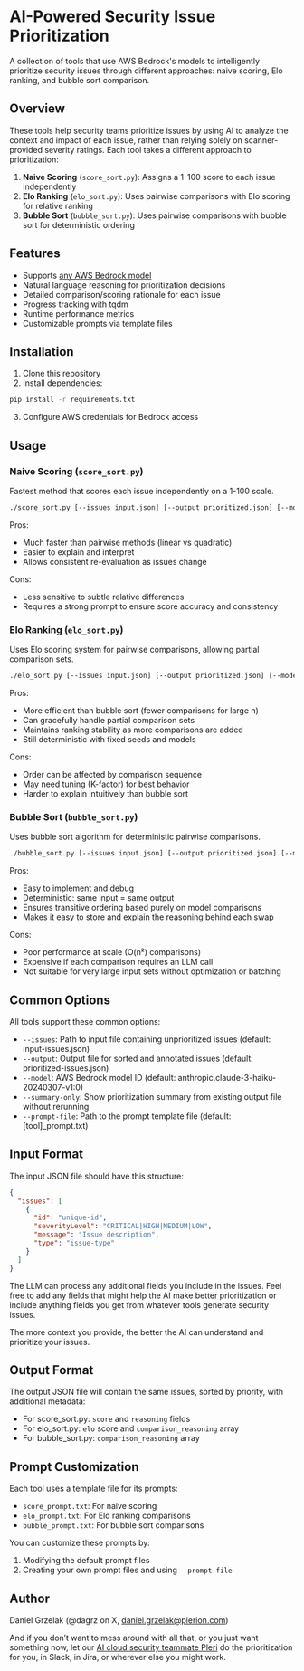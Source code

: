 # AI-Powered Security Issue Prioritization

A collection of tools that use AWS Bedrock's models to intelligently prioritize security issues through different approaches: naive scoring, Elo ranking, and bubble sort comparison.

## Overview

These tools help security teams prioritize issues by using AI to analyze the context and impact of each issue, rather than relying solely on scanner-provided severity ratings. Each tool takes a different approach to prioritization:

1. **Naive Scoring** (`score_sort.py`): Assigns a 1-100 score to each issue independently
2. **Elo Ranking** (`elo_sort.py`): Uses pairwise comparisons with Elo scoring for relative ranking
3. **Bubble Sort** (`bubble_sort.py`): Uses pairwise comparisons with bubble sort for deterministic ordering

## Features

- Supports [any AWS Bedrock model](https://docs.aws.amazon.com/bedrock/latest/userguide/models-supported.html)
- Natural language reasoning for prioritization decisions
- Detailed comparison/scoring rationale for each issue
- Progress tracking with tqdm
- Runtime performance metrics
- Customizable prompts via template files

## Installation

1. Clone this repository
2. Install dependencies:
```bash
pip install -r requirements.txt
```
3. Configure AWS credentials for Bedrock access

## Usage

### Naive Scoring (`score_sort.py`)

Fastest method that scores each issue independently on a 1-100 scale.

```bash
./score_sort.py [--issues input.json] [--output prioritized.json] [--model <model_id>] [--prompt-file prompt.txt]
```

Pros:
- Much faster than pairwise methods (linear vs quadratic)
- Easier to explain and interpret
- Allows consistent re-evaluation as issues change

Cons:
- Less sensitive to subtle relative differences
- Requires a strong prompt to ensure score accuracy and consistency

### Elo Ranking (`elo_sort.py`)

Uses Elo scoring system for pairwise comparisons, allowing partial comparison sets.

```bash
./elo_sort.py [--issues input.json] [--output prioritized.json] [--model <model_id>] [--max-comparisons <multiplier>] [--prompt-file prompt.txt]
```

Pros:
- More efficient than bubble sort (fewer comparisons for large n)
- Can gracefully handle partial comparison sets
- Maintains ranking stability as more comparisons are added
- Still deterministic with fixed seeds and models

Cons:
- Order can be affected by comparison sequence
- May need tuning (K-factor) for best behavior
- Harder to explain intuitively than bubble sort

### Bubble Sort (`bubble_sort.py`)

Uses bubble sort algorithm for deterministic pairwise comparisons.

```bash
./bubble_sort.py [--issues input.json] [--output prioritized.json] [--model <model_id>] [--prompt-file prompt.txt]
```

Pros:
- Easy to implement and debug
- Deterministic: same input = same output
- Ensures transitive ordering based purely on model comparisons
- Makes it easy to store and explain the reasoning behind each swap

Cons:
- Poor performance at scale (O(n²) comparisons)
- Expensive if each comparison requires an LLM call
- Not suitable for very large input sets without optimization or batching

## Common Options

All tools support these common options:
- `--issues`: Path to input file containing unprioritized issues (default: input-issues.json)
- `--output`: Output file for sorted and annotated issues (default: prioritized-issues.json)
- `--model`: AWS Bedrock model ID (default: anthropic.claude-3-haiku-20240307-v1:0)
- `--summary-only`: Show prioritization summary from existing output file without rerunning
- `--prompt-file`: Path to the prompt template file (default: [tool]_prompt.txt)

## Input Format

The input JSON file should have this structure:
```json
{
  "issues": [
    {
      "id": "unique-id",
      "severityLevel": "CRITICAL|HIGH|MEDIUM|LOW",
      "message": "Issue description",
      "type": "issue-type"
    }
  ]
}
```

The LLM can process any additional fields you include in the issues. Feel free to add any fields that might help the AI make better prioritization or include anything fields you get from whatever tools generate security issues.

The more context you provide, the better the AI can understand and prioritize your issues.

## Output Format

The output JSON file will contain the same issues, sorted by priority, with additional metadata:
- For score_sort.py: `score` and `reasoning` fields
- For elo_sort.py: `elo` score and `comparison_reasoning` array
- For bubble_sort.py: `comparison_reasoning` array

## Prompt Customization

Each tool uses a template file for its prompts:
- `score_prompt.txt`: For naive scoring
- `elo_prompt.txt`: For Elo ranking comparisons
- `bubble_prompt.txt`: For bubble sort comparisons

You can customize these prompts by:
1. Modifying the default prompt files
2. Creating your own prompt files and using `--prompt-file`

## Author

Daniel Grzelak (@dagrz on X, daniel.grzelak@plerion.com)

And if you don’t want to mess around with all that, or you just want something now, let our [AI cloud security teammate Pleri](https://www.plerion.com/pleri-ai "https://www.plerion.com/pleri-ai") do the prioritization for you, in Slack, in Jira, or wherever else you might work.